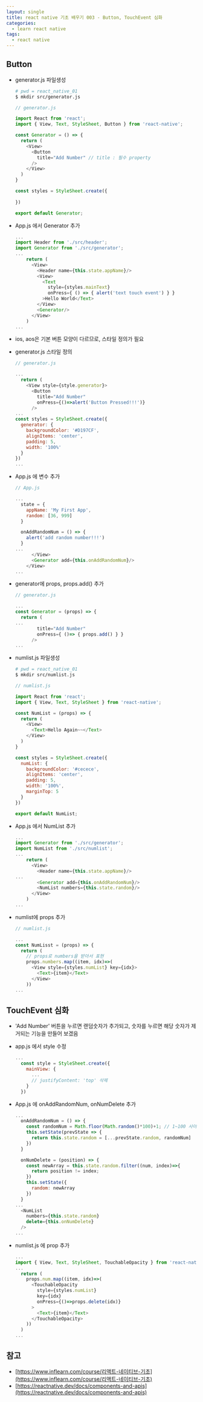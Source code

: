 ```yaml
---
layout: single
title: react native 기초 배우기 003 - Button, TouchEvent 심화
categories: 
  - learn react native
tags:
  - react native
---
```


## Button

- generator.js 파일생성

  ~~~bash
  # pwd = react_native_01
  $ mkdir src/generator.js
  ~~~

  ~~~javascript
  // generator.js

  import React from 'react';
  import { View, Text, StyleSheet, Button } from 'react-native';

  const Generator = () => {
    return (
      <View>
        <Button
          title="Add Number" // title : 필수 property
        />
      </View>
    )
  }

  const styles = StyleSheet.create({
    
  })

  export default Generator;
  ~~~

- App.js 에서 Generator 추가

  ~~~javascript
  ...
  import Header from './src/header';
  import Generator from './src/generator';
  ...
      return (
        <View>
          <Header name={this.state.appName}/>
          <View>
            <Text
              style={styles.mainText}
              onPress={ () => { alert('text touch event') } }
            >Hello World</Text>
          </View>
          <Generator/>
        </View>
      )
  ...
  ~~~

- ios, aos은 기본 버튼 모양이 다르므로, 스타일 정의가 필요

- generator.js 스타일 정의

  ~~~javascript
  // generator.js

  ...
    return (
      <View style={style.generator}>
        <Button
          title="Add Number"
          onPress={()=>alert('Button Pressed!!!')}
        />
  ...
  const styles = StyleSheet.create({
    generator: {
      backgroundColor: '#D197CF',
      alignItems: 'center',
      padding: 5,
      width: '100%'
    }
  })
  ...
  ~~~

- App.js 에 변수 추가

  ~~~javascript
  // App.js

  ...
    state = {
      appName: 'My First App',
      random: [36, 999]
    }

    onAddRandomNum = () => {
      alert('add random number!!!')
    }
  ...
        </View>
        <Generator add={this.onAddRandomNum}/>
      </View>
  ...
  ~~~

- generator에 props, props.add() 추가

  ~~~javascript
  // generator.js

  ...
  const Generator = (props) => {
    return (
  ...
          title="Add Number"
          onPress={ ()=> { props.add() } }
        />
  ...
  ~~~

- numlist.js 파일생성

  ~~~bash
  # pwd = react_native_01
  $ mkdir src/numlist.js
  ~~~

  ~~~javascript
  // numlist.js

  import React from 'react';
  import { View, Text, StyleSheet } from 'react-native';

  const NumList = (props) => {
    return (
      <View>
        <Text>Hello Again~~</Text>
      </View>
    )
  }

  const styles = StyleSheet.create({
    numList: {
      backgroundColor: '#cecece',
      alignItems: 'center',
      padding: 5,
      width: '100%',
      marginTop: 5
    }
  })

  export default NumList;
  ~~~

- App.js 에서 NumList 추가

  ~~~javascript
  ...
  import Generator from './src/generator';
  import NumList from './src/numlist';
  ...
      return (
        <View>
          <Header name={this.state.appName}/>
  ...
          <Generator add={this.onAddRandomNum}/>
          <NumList numbers={this.state.random}/>
        </View>
      )
  ...
  ~~~

- numlist에 props 추가

  ~~~javascript
  // numlist.js

  ...
  const NumLisst = (props) => {
    return (
      // props로 numbers을 받아서 표현
      props.numbers.map((item, idx)=>(
        <View style={styles.numList} key={idx}>
          <Text>{item}</Text>
        </View>
      ))
  ...
  ~~~

## TouchEvent 심화

- 'Add Number' 버튼을 누르면 랜덤숫자가 추가되고, 숫자를 누르면 해당 숫자가 제거되는 기능을 만들어 보겠음

- app.js 에서 style 수정

  ~~~javascript
  ...
    const style = StyleSheet.create({
      mainView: {
        ...
        // justifyContent: 'top' 삭제
      }
    })
  ~~~

- App.js 에 onAddRandomNum, onNumDelete 추가

  ~~~javascript
  ...
    onAddRandomNum = () => {
      const randomNum = Math.floor(Math.random()*100)+1; // 1~100 사이의 숫자 생성
      this.setState(prevState => {
        return this.state.random = [...prevState.random, randomNum]
      })
    }

    onNumDelete = (position) => {
      const newArray = this.state.random.filter((num, index)=>{
        return position != index;
      })
      this.setState({
        random: newArray
      })
    }
  ...
    <NumList
      numbers={this.state.random}
      delete={this.onNumDelete}
    />
  ...
  ~~~

- numlist.js 에 prop 추가

  ~~~javascript
  ...
  import { View, Text, StyleSheet, TouchableOpacity } from 'react-native';
  ...
    return (
      props.num.map((item, idx)=>(
        <TouchableOpacity
          style={styles.numList}
          key={idx}
          onPress={()=>props.delete(idx)}
        >
          <Text>{item}</Text>
        </TouchableOpacity>
      ))
    )
  ...
  ~~~

## 참고
- [https://www.inflearn.com/course/리액트-네이티브-기초](https://www.inflearn.com/course/리액트-네이티브-기초)
- [https://reactnative.dev/docs/components-and-apis](https://reactnative.dev/docs/components-and-apis)
